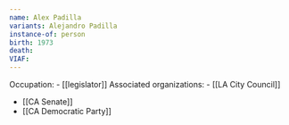 ```yaml
---
name: Alex Padilla
variants: Alejandro Padilla
instance-of: person
birth: 1973
death: 
VIAF: 
---
```

Occupation: - [[legislator]]
Associated organizations: - [[LA City Council]] 
 - [[CA Senate]] 
 - [[CA Democratic Party]]